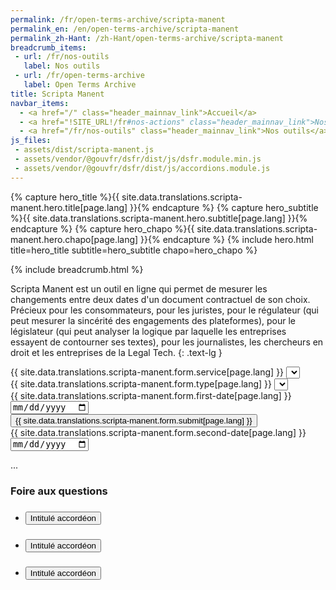 ```yaml
---
permalink: /fr/open-terms-archive/scripta-manent
permalink_en: /en/open-terms-archive/scripta-manent
permalink_zh-Hant: /zh-Hant/open-terms-archive/scripta-manent
breadcrumb_items:
 - url: /fr/nos-outils
   label: Nos outils
 - url: /fr/open-terms-archive
   label: Open Terms Archive
title: Scripta Manent
navbar_items:
  - <a href="/" class="header_mainnav_link">Accueil</a>
  - <a href="!SITE_URL!/fr#nos-actions" class="header_mainnav_link">Nos actions</a>
  - <a href="/fr/nos-outils" class="header_mainnav_link">Nos outils</a>
js_files:
 - assets/dist/scripta-manent.js
 - assets/vendor/@gouvfr/dsfr/dist/js/dsfr.module.min.js
 - assets/vendor/@gouvfr/dsfr/dist/js/accordions.module.js
---
```


{% capture hero_title %}{{ site.data.translations.scripta-manent.hero.title[page.lang] }}{% endcapture %}
{% capture hero_subtitle %}{{ site.data.translations.scripta-manent.hero.subtitle[page.lang] }}{% endcapture %}
{% capture hero_chapo %}{{ site.data.translations.scripta-manent.hero.chapo[page.lang] }}{% endcapture %}
{% include hero.html title=hero_title subtitle=hero_subtitle chapo=hero_chapo %}

{% include breadcrumb.html %}

<script type="text/javascript">
	const notificationsMsgs = {
		'browserSupport': "{{ site.data.translations.scripta-manent.notifications.browser-support[page.lang] }}",
		'dateClosest': "{{ site.data.translations.scripta-manent.notifications.date-closest[page.lang] }}",
		'nothingToCompare': "{{ site.data.translations.scripta-manent.notifications.nothing-to-compare[page.lang] }}",
	};
	const legendMsg = {
		'add': '{{ site.data.translations.scripta-manent.legend.add[page.lang] }}',
		'remove': '{{ site.data.translations.scripta-manent.legend.remove[page.lang] }}'
	};
  const releaseMsgs = {
    'text': '{{ site.data.translations.scripta-manent.datasetRelease[page.lang] }}',
    'lang': '{{ page.lang }}'
  };
</script>

Scripta Manent est un outil en ligne qui permet de mesurer les changements entre deux dates d'un document contractuel de son choix. Précieux pour les consommateurs, pour les juristes, pour le régulateur (qui peut mesurer la sincérité des engagements des plateformes), pour le législateur (qui peut analyser la logique par laquelle les entreprises essayent de contourner ses textes), pour les journalistes, les chercheurs en droit et les entreprises de la Legal Tech.
{: .text-lg }

<form class="form explorerform" id="form_explorer">
	<div class="form_field form_field-big">
		<label class="form_field_label" for="form_services">{{ site.data.translations.scripta-manent.form.service[page.lang] }}</label>
		<select class="form_field_select" name="form_services" id="form_services" tabindex="1" required>
		</select>
	</div>
	<div class="form_field form_field-big">
		<label class="form_field_label" for="form_typeofdocuments">{{ site.data.translations.scripta-manent.form.type[page.lang] }}</label>
		<select class="form_field_select" name="form_typeofdocuments" id="form_typeofdocuments" tabindex="2" required>
		</select>
	</div>
	<div class="form_field">
		<label class="form_field_label" for="form_firstdocumentdate">{{ site.data.translations.scripta-manent.form.first-date[page.lang] }}</label>
		<input type="date" id="form_firstdocumentdate" min="2000-01-01" name="form_firstdocumentdate" tabindex="3" required>
	</div>
	<div class="form_field form_field-submit">
		<input type="submit" class="button" value="{{ site.data.translations.scripta-manent.form.submit[page.lang] }}" tabindex="5" />
	</div>
	<div class="form_field">
		<label class="form_field_label" for="form_seconddocumentdate">{{ site.data.translations.scripta-manent.form.second-date[page.lang] }}</label>
		<input type="date" id="form_seconddocumentdate" min="2000-01-01" name="form_seconddocumentdate" tabindex="4" required>
	</div>
</form>

<div class="datasetRelease">
	...
</div>

<div class="faq">
	<h3 class="faq_title">Foire aux questions</h3>
	<ul class="fr-accordions-group">
		<li>
			<section class="fr-accordion">
				<h3 class="fr-accordion__title">
					<button class="fr-accordion__btn" aria-expanded="false" aria-controls="accordion-89">Intitulé accordéon</button>
				</h3>
				<div class="fr-collapse" id="accordion-89">
					<!-- données de test -->
				</div>
			</section>
		</li>
		<li>
			<section class="fr-accordion">
				<h3 class="fr-accordion__title">
					<button class="fr-accordion__btn" aria-expanded="false" aria-controls="accordion-90">Intitulé accordéon</button>
				</h3>
				<div class="fr-collapse" id="accordion-90">
					<!-- données de test -->
				</div>
			</section>
		</li>
		<li>
			<section class="fr-accordion">
				<h3 class="fr-accordion__title">
					<button class="fr-accordion__btn" aria-expanded="false" aria-controls="accordion-91">Intitulé accordéon</button>
				</h3>
				<div class="fr-collapse" id="accordion-91">
					<!-- données de test -->
				</div>
			</section>
		</li>
		</ul>
</div>
